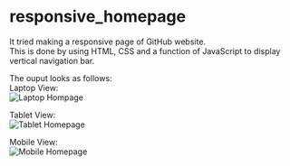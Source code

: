 # responsive_homepage
It tried making a responsive page of GitHub website.<br/> 
This is done by using HTML, CSS and a function of JavaScript to display vertical navigation bar.

The ouput looks as follows:<br/> 
Laptop View: <br/>
![Laptop Hompage](https://user-images.githubusercontent.com/68728212/122725901-189e8700-d293-11eb-872a-e211206de5d0.png)

Tablet View: <br/> 
![Tablet Homepage](https://user-images.githubusercontent.com/68728212/122725985-2f44de00-d293-11eb-8684-1000f1f94fd8.png)

Mobile View:<br/> 
![Mobile Homepage](https://user-images.githubusercontent.com/68728212/122726062-471c6200-d293-11eb-96eb-9f4cafb78145.png)
